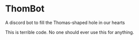 # ThomBot
A discord bot to fill the Thomas-shaped hole in our hearts

This is terrible code. No one should ever use this for anything.
